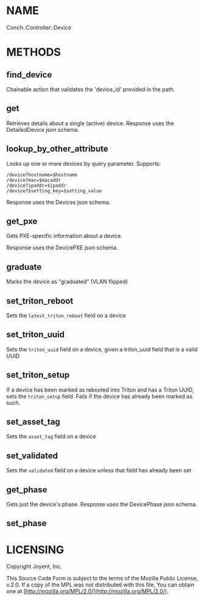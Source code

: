 # NAME

Conch::Controller::Device

# METHODS

## find\_device

Chainable action that validates the 'device\_id' provided in the path.

## get

Retrieves details about a single (active) device. Response uses the DetailedDevice json schema.

## lookup\_by\_other\_attribute

Looks up one or more devices by query parameter. Supports:

```
/device?hostname=$hostname
/device?mac=$macaddr
/device?ipaddr=$ipaddr
/device?$setting_key=$setting_value
```

Response uses the Devices json schema.

## get\_pxe

Gets PXE-specific information about a device.

Response uses the DevicePXE json schema.

## graduate

Marks the device as "graduated" (VLAN flipped)

## set\_triton\_reboot

Sets the `latest_triton_reboot` field on a device

## set\_triton\_uuid

Sets the `triton_uuid` field on a device, given a triton\_uuid field that is a
valid UUID

## set\_triton\_setup

If a device has been marked as rebooted into Triton and has a Triton UUID, sets
the `triton_setup` field. Fails if the device has already been marked as such.

## set\_asset\_tag

Sets the `asset_tag` field on a device

## set\_validated

Sets the `validated` field on a device unless that field has already been set

## get\_phase

Gets just the device's phase. Response uses the DevicePhase json schema.

## set\_phase

# LICENSING

Copyright Joyent, Inc.

This Source Code Form is subject to the terms of the Mozilla Public License,
v.2.0. If a copy of the MPL was not distributed with this file, You can obtain
one at [http://mozilla.org/MPL/2.0/](http://mozilla.org/MPL/2.0/).
